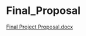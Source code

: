 # Final_Proposal
[Final Project Proposal.docx](https://github.com/user-attachments/files/17612333/Final.Project.Proposal.docx)
